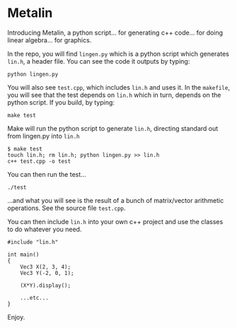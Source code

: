Metalin
=========================

Introducing Metalin, a python script... for generating c++ code... for doing linear algebra... for graphics.

In the repo, you will find `lingen.py` which is a python script which generates `lin.h`, a header file.  You can see the code it outputs by typing:

	python lingen.py

You will also see `test.cpp`, which includes `lin.h` and uses it.  In the `makefile`, you will see that the test depends on `lin.h` which in turn, depends on the python script.  If you build, by typing:

	make test

Make will run the python script to generate `lin.h`, directing standard out from lingen.py into `lin.h`
	
	$ make test
	touch lin.h; rm lin.h; python lingen.py >> lin.h
	c++ test.cpp -o test

You can then run the test...

	./test

...and what you will see is the result of a bunch of matrix/vector arithmetic operations.  See the source file `test.cpp`.

You can then include `lin.h` into your own c++ project and use the classes to do whatever you need.

	#include "lin.h"
	
	int main()
	{
		Vec3 X(2, 3, 4);
		Vec3 Y(-2, 0, 1);

		(X*Y).display();

		...etc...
	}

Enjoy.
